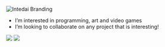 <!---
Intedai/Intedai is a ✨ special ✨ repository because its `README.md` (this file) appears on your GitHub profile.
You can click the Preview link to take a look at your changes.
--->
![Intedai Branding](https://github.com/Intedai/Intedai/assets/69306633/4fb83c01-1ad9-402d-8896-fd8df6934e4f)

-  I’m interested in programming, art and video games
-  I’m looking to collaborate on any project that is interesting!

![](https://github-readme-stats.vercel.app/api?username=Intedai&theme=tokyonight&hide_border=true&include_all_commits=false&count_private=false)
![](https://github-readme-stats.vercel.app/api/top-langs/?username=Intedai&theme=tokyonight&hide_border=true&include_all_commits=false&count_private=false&layout=compact)
